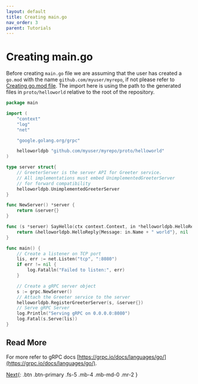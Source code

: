 ```yaml
---
layout: default
title: Creating main.go
nav_order: 3
parent: Tutorials
---
```


# Creating main.go

Before creating `main.go` file we are assuming that the user has created a `go.mod` with the name `github.com/myuser/myrepo`, if not please refer to [Creating go.mod file](introduction.md#creating-gomod-file). The import here is using the path to the generated files in `proto/helloworld` relative to the root of the repository.

```go
package main

import (
	"context"
	"log"
	"net"

	"google.golang.org/grpc"

	helloworldpb "github.com/myuser/myrepo/proto/helloworld"
)

type server struct{
	// GreeterServer is the server API for Greeter service.
	// All implementations must embed UnimplementedGreeterServer
	// for forward compatibility
	helloworldpb.UnimplementedGreeterServer
}

func NewServer() *server {
	return &server{}
}

func (s *server) SayHello(ctx context.Context, in *helloworldpb.HelloRequest) (*helloworldpb.HelloReply, error) {
	return &helloworldpb.HelloReply{Message: in.Name + " world"}, nil
}

func main() {
	// Create a listener on TCP port
	lis, err := net.Listen("tcp", ":8080")
	if err != nil {
		log.Fatalln("Failed to listen:", err)
	}

	// Create a gRPC server object
	s := grpc.NewServer()
	// Attach the Greeter service to the server
	helloworldpb.RegisterGreeterServer(s, &server{})
	// Serve gRPC Server
	log.Println("Serving gRPC on 0.0.0.0:8080")
	log.Fatal(s.Serve(lis))
}
```

## Read More

For more refer to gRPC docs [https://grpc.io/docs/languages/go/](https://grpc.io/docs/languages/go/).

[Next](adding_annotations.md){: .btn .btn-primary .fs-5 .mb-4 .mb-md-0 .mr-2 }
